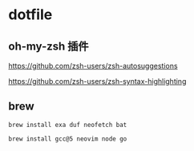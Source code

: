 # dotfile

## oh-my-zsh 插件

<https://github.com/zsh-users/zsh-autosuggestions>

<https://github.com/zsh-users/zsh-syntax-highlighting>

## brew

`brew install exa duf neofetch bat`

`brew install gcc@5 neovim node go`
